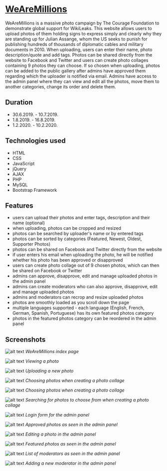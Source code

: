 # [WeAreMillions](https://wearemillions.org)

WeAreMillions is a massive photo campaign by The Courage Foundation to demonstrate global support for WikiLeaks. This website allows users to upload photos of them holding signs to express simply and clearly why they are standing up for Julian Assange, whom the US seeks to punish for publishing hundreds of thousands of diplomatic cables and military documents in 2010. When uploading, users can enter their name, photo description/quote and add tags. Photos can be shared directly from the website to Facebook and Twitter and users can create photo collages containing 9 photos they can choose. If so chosen when uploading, photos can be added to the public gallery after admins have approved them regarding which the uploader is notified via email. Admins have access to the admin panel where they can view and edit all the photos, move them to another categories, change its order and delete them.

## Duration
- 30.6.2019. - 10.7.2019.
- 1.8.2019. - 16.8.2019.
- 1.2.2020. - 10.2.2020.

## Technologies used
- HTML
- CSS
- JavaScript
- jQuery
- AJAX
- PHP
- MySQL
- Bootstrap Framework

## Features
- users can upload their photos and enter tags, description and their name (optional)
- when uploading, photos can be cropped and resized
- photos can be searched by uploader's name or by entered tags
- photos can be sorted by categories (Featured, Newest, Oldest, Supporter Photos)
- photos can be shared on Facebook and Twitter directly from the website
- if user enters his email when uploading the photo, he will be notified whether his photo has been approved or disapproved
- users can create photo collage out of 9 chosen photos, which can then be shared on Facebook or Twitter
- admins can approve, disapprove, edit and manage uploaded photos in the admin panel
- admins can create moderators who can also approve, disapprove, edit and manage uploaded photos
- admins and moderators can recrop and resize uploaded photos
- photos are smoothly loaded as you scroll down the page
- multiple languages supported - each language (English, French, German, Spanish, Portuguese) has its own featured photos category
- photos in the featured photos category can be reordered in the admin panel
 
## Screenshots

![alt text](screenshots/1.png)
*WeAreMillions index page*

![alt text](screenshots/2.png)
*Viewing a photo*

![alt text](screenshots/3.png)
*Uploading a new photo*

![alt text](screenshots/4.png)
*Choosing photos when creating a photo collage*

![alt text](screenshots/5.png)
*Choosing photos when creating a photo collage*

![alt text](screenshots/6.png)
*Searching for photos to choose from when creating a photo collage*

![alt text](screenshots/7.png)
*Login form for the admin panel*

![alt text](screenshots/8.png)
*Approved photos as seen in the admin panel*

![alt text](screenshots/9.png)
*Editing a photo in the admin panel*

![alt text](screenshots/10.png)
*Featured photos as seen in the admin panel*

![alt text](screenshots/11.png)
*List of moderators as seen in the admin panel*

![alt text](screenshots/12.png)
*Adding a new moderator in the admin panel*
